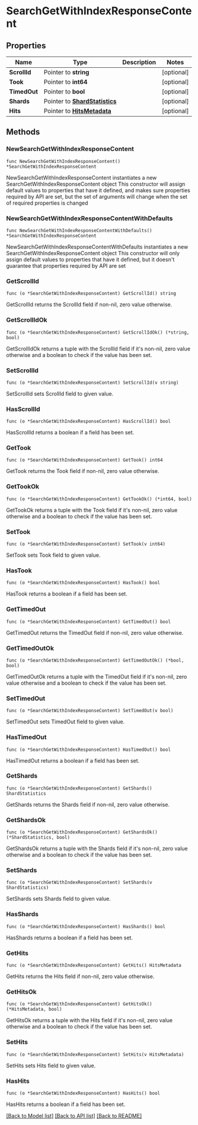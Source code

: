 # SearchGetWithIndexResponseContent

## Properties

Name | Type | Description | Notes
------------ | ------------- | ------------- | -------------
**ScrollId** | Pointer to **string** |  | [optional] 
**Took** | Pointer to **int64** |  | [optional] 
**TimedOut** | Pointer to **bool** |  | [optional] 
**Shards** | Pointer to [**ShardStatistics**](ShardStatistics.md) |  | [optional] 
**Hits** | Pointer to [**HitsMetadata**](HitsMetadata.md) |  | [optional] 

## Methods

### NewSearchGetWithIndexResponseContent

`func NewSearchGetWithIndexResponseContent() *SearchGetWithIndexResponseContent`

NewSearchGetWithIndexResponseContent instantiates a new SearchGetWithIndexResponseContent object
This constructor will assign default values to properties that have it defined,
and makes sure properties required by API are set, but the set of arguments
will change when the set of required properties is changed

### NewSearchGetWithIndexResponseContentWithDefaults

`func NewSearchGetWithIndexResponseContentWithDefaults() *SearchGetWithIndexResponseContent`

NewSearchGetWithIndexResponseContentWithDefaults instantiates a new SearchGetWithIndexResponseContent object
This constructor will only assign default values to properties that have it defined,
but it doesn't guarantee that properties required by API are set

### GetScrollId

`func (o *SearchGetWithIndexResponseContent) GetScrollId() string`

GetScrollId returns the ScrollId field if non-nil, zero value otherwise.

### GetScrollIdOk

`func (o *SearchGetWithIndexResponseContent) GetScrollIdOk() (*string, bool)`

GetScrollIdOk returns a tuple with the ScrollId field if it's non-nil, zero value otherwise
and a boolean to check if the value has been set.

### SetScrollId

`func (o *SearchGetWithIndexResponseContent) SetScrollId(v string)`

SetScrollId sets ScrollId field to given value.

### HasScrollId

`func (o *SearchGetWithIndexResponseContent) HasScrollId() bool`

HasScrollId returns a boolean if a field has been set.

### GetTook

`func (o *SearchGetWithIndexResponseContent) GetTook() int64`

GetTook returns the Took field if non-nil, zero value otherwise.

### GetTookOk

`func (o *SearchGetWithIndexResponseContent) GetTookOk() (*int64, bool)`

GetTookOk returns a tuple with the Took field if it's non-nil, zero value otherwise
and a boolean to check if the value has been set.

### SetTook

`func (o *SearchGetWithIndexResponseContent) SetTook(v int64)`

SetTook sets Took field to given value.

### HasTook

`func (o *SearchGetWithIndexResponseContent) HasTook() bool`

HasTook returns a boolean if a field has been set.

### GetTimedOut

`func (o *SearchGetWithIndexResponseContent) GetTimedOut() bool`

GetTimedOut returns the TimedOut field if non-nil, zero value otherwise.

### GetTimedOutOk

`func (o *SearchGetWithIndexResponseContent) GetTimedOutOk() (*bool, bool)`

GetTimedOutOk returns a tuple with the TimedOut field if it's non-nil, zero value otherwise
and a boolean to check if the value has been set.

### SetTimedOut

`func (o *SearchGetWithIndexResponseContent) SetTimedOut(v bool)`

SetTimedOut sets TimedOut field to given value.

### HasTimedOut

`func (o *SearchGetWithIndexResponseContent) HasTimedOut() bool`

HasTimedOut returns a boolean if a field has been set.

### GetShards

`func (o *SearchGetWithIndexResponseContent) GetShards() ShardStatistics`

GetShards returns the Shards field if non-nil, zero value otherwise.

### GetShardsOk

`func (o *SearchGetWithIndexResponseContent) GetShardsOk() (*ShardStatistics, bool)`

GetShardsOk returns a tuple with the Shards field if it's non-nil, zero value otherwise
and a boolean to check if the value has been set.

### SetShards

`func (o *SearchGetWithIndexResponseContent) SetShards(v ShardStatistics)`

SetShards sets Shards field to given value.

### HasShards

`func (o *SearchGetWithIndexResponseContent) HasShards() bool`

HasShards returns a boolean if a field has been set.

### GetHits

`func (o *SearchGetWithIndexResponseContent) GetHits() HitsMetadata`

GetHits returns the Hits field if non-nil, zero value otherwise.

### GetHitsOk

`func (o *SearchGetWithIndexResponseContent) GetHitsOk() (*HitsMetadata, bool)`

GetHitsOk returns a tuple with the Hits field if it's non-nil, zero value otherwise
and a boolean to check if the value has been set.

### SetHits

`func (o *SearchGetWithIndexResponseContent) SetHits(v HitsMetadata)`

SetHits sets Hits field to given value.

### HasHits

`func (o *SearchGetWithIndexResponseContent) HasHits() bool`

HasHits returns a boolean if a field has been set.


[[Back to Model list]](../README.md#documentation-for-models) [[Back to API list]](../README.md#documentation-for-api-endpoints) [[Back to README]](../README.md)


